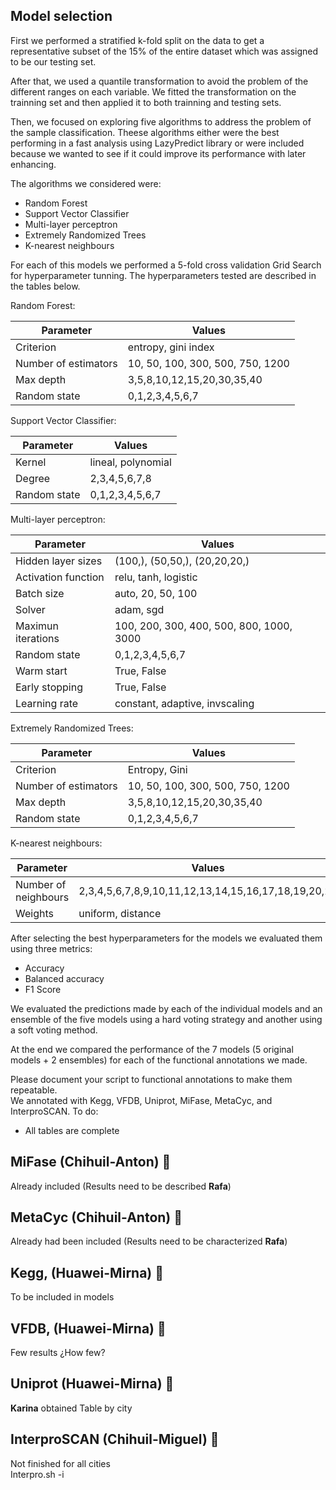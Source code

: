 ## Model selection
First we performed a stratified k-fold split on the data to get a representative subset of the 15% of the entire dataset which was assigned to be our testing set.

After that, we used a quantile transformation to avoid the problem of the different ranges on each variable. We fitted the transformation on the trainning set and then applied it to both trainning and testing sets.

Then, we focused on exploring five algorithms to address the problem of the sample classification. Theese algorithms either were the best performing in a fast analysis using LazyPredict library or were included because we wanted to see if it could improve its performance with later enhancing.

The algorithms we considered were:
 - Random Forest
 - Support Vector Classifier
 - Multi-layer perceptron
 - Extremely Randomized Trees
 - K-nearest neighbours

For each of this models we performed a 5-fold cross validation Grid Search for hyperparameter tunning. The hyperparameters tested are described in the tables below.

Random Forest:

<center>

| Parameter     | Values                 |
| ------------- | ---------------------- |
| Criterion     | entropy, gini index               |
| Number of estimators | 10, 50, 100, 300, 500, 750, 1200       |
| Max depth  | 3,5,8,10,12,15,20,30,35,40   |
| Random state  | 0,1,2,3,4,5,6,7 |

</center>

Support Vector Classifier:

<center>

| Parameter     | Values                 |
| ------------- | ---------------------- |
| Kernel     | lineal, polynomial                |
| Degree | 2,3,4,5,6,7,8       |
| Random state  | 0,1,2,3,4,5,6,7 |

</center>

Multi-layer perceptron:

<center>

| Parameter     | Values                 |
| ------------- | ---------------------- |
| Hidden layer sizes     | (100,), (50,50,), (20,20,20,)                |
| Activation function | relu, tanh, logistic       |
| Batch size | auto, 20, 50, 100       |
| Solver  | adam, sgd |
| Maximun iterations  | 100, 200, 300, 400, 500, 800, 1000, 3000 |
| Random state  | 0,1,2,3,4,5,6,7 |
| Warm start  | True, False |
| Early stopping  | True, False |
| Learning rate  | constant, adaptive, invscaling |

</center>

Extremely Randomized Trees:

<center>

| Parameter     | Values                 |
| ------------- | ---------------------- |
| Criterion     | Entropy, Gini                |
| Number of estimators | 10, 50, 100, 300, 500, 750, 1200       |
| Max depth  | 3,5,8,10,12,15,20,30,35,40   |
| Random state  | 0,1,2,3,4,5,6,7 |

</center>

K-nearest neighbours:

<center>

| Parameter     | Values                 |
| ------------- | ---------------------- |
| Number of neighbours     | 2,3,4,5,6,7,8,9,10,11,12,13,14,15,16,17,18,19,20,21               |
| Weights | uniform, distance       |

</center>

After selecting the best hyperparameters for the models we evaluated them using three metrics:
- Accuracy
- Balanced accuracy
- F1 Score

We evaluated the predictions made by each of the individual models and an ensemble of the five models using a hard voting strategy and another using a soft voting method.

At the end we compared the performance of the 7 models (5 original models + 2 ensembles) for each of the functional annotations we made. 

Please document your script to functional annotations to make them repeatable.  
We annotated with Kegg, VFDB, Uniprot, MiFase, MetaCyc, and InterproSCAN.
To do:
- All tables are complete
## MiFase (Chihuil-Anton)  👀  
Already included (Results need to be described **Rafa**)
## MetaCyc (Chihuil-Anton)  👀  
Already had been included (Results need to be characterized **Rafa**)
## Kegg, (Huawei-Mirna)  👀  
To be included in models  
## VFDB, (Huawei-Mirna)  👀  
Few results ¿How few?  
## Uniprot (Huawei-Mirna) 👀  
**Karina** obtained Table by city  
## InterproSCAN (Chihuil-Miguel)  👀  
Not finished for all cities  
Interpro.sh -i <inputfile>  
